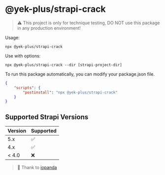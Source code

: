 # @yek-plus/strapi-crack

> :warning: This project is only for technique testing, DO NOT use this package in any production environment!

Usage:
``` shell
npx @yek-plus/strapi-crack
```

Use with options:
``` shell
npx @yek-plus/strapi-crack --dir [strapi-project-dir]
```

To run this package automatically, you can modify your package.json file.

``` json
{
    "scripts": {
        "postinstall": "npx @yek-plus/strapi-crack"
    }
}
```

## Supported Strapi Versions

| Version | Supported          |
| ------- | ------------------ |
| 5.x     | :white_check_mark: |
| 4.x     | :white_check_mark: |
| < 4.0   | :x:                |

> :pray: Thank to [iopanda](https://github.com/iopanda)
